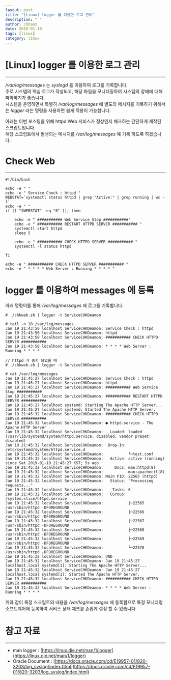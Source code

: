 ```yaml
---
layout: post
title: "[Linux] logger 를 이용한 로그 관리"
description: " "
author: chhanz
date: 2019-01-19
tags: [linux]
category: linux
---
```


# [Linux] logger 를 이용한 로그 관리
* * *

 _/var/log/messages_ 는 _syslogd_ 를 이용하여 로그를 기록합니다.   
주로 시스템의 핵심 로그가 작성되고, 해당 파일을 모니터링하여 시스템의 장애에 대해 파악하기가 좋습니다.   
시스템을 운영하면서 특별히 _/var/log/messages_ 에 별도의 메시지를 기록하기 위해서는 _logger_ 라는 명령을 사용하면 쉽게 적용이 가능합니다.   
   
아래는 이번 포스팅을 위해 httpd Web 서비스가 정상인지 체크하는 간단하게 제작된 스크립트입니다.   
해당 스크립트에서 발생되는 메시지를  _/var/log/messages_ 에 기록 하도록 하겠습니다.   

# Check Web
* * *

~~~
#!/bin/bash

echo -e " "
echo -e " Service Check : httpd "
WEBSTAT=`systemctl status httpd | grep "Active:" | grep running | wc -l`
echo -e " "
if [[ "$WEBSTAT" -eq "0" ]]; then

	echo -e " ########### Web Service Stop ###########"
	echo -e " ########### RESTART HTTPD SERVER ########### "
	systemctl start httpd
	sleep 5

	echo -e " ########### CHECK HTTPD SERVER ########### "
	systemctl -l status httpd

fi

echo -e " ########### CHECK HTTPD SERVER ########### "
echo -e " * * * * Web Server : Running * * * * "
~~~

# logger 를 이용하여 messages 에 등록
아래 명령어를 통해 _/var/log/messages_ 에 로그를 기록합니다.   

~~~
# ./chkweb.sh | logger -t ServiceCHKDeamon

# tail -n 10 /var/log/messages
Jan 19 21:43:50 localhost ServiceCHKDeamon: Service Check : httpd
Jan 19 21:43:50 localhost ServiceCHKDeamon: httpd
Jan 19 21:43:50 localhost ServiceCHKDeamon: ########### CHECK HTTPD SERVER ###########
Jan 19 21:43:50 localhost ServiceCHKDeamon: * * * * Web Server : Running * * * *

// httpd 가 중지 되었을 때
# ./chkweb.sh | logger -t ServiceCHKDeamon

# cat /var/log/messages
Jan 19 21:45:27 localhost ServiceCHKDeamon: Service Check : httpd
Jan 19 21:45:27 localhost ServiceCHKDeamon: httpd
Jan 19 21:45:27 localhost ServiceCHKDeamon: ########### Web Service Stop ###########
Jan 19 21:45:27 localhost ServiceCHKDeamon: ########### RESTART HTTPD SERVER ###########
Jan 19 21:45:27 localhost systemd: Starting The Apache HTTP Server...
Jan 19 21:45:27 localhost systemd: Started The Apache HTTP Server.
Jan 19 21:45:32 localhost ServiceCHKDeamon: ########### CHECK HTTPD SERVER ###########
Jan 19 21:45:32 localhost ServiceCHKDeamon: ● httpd.service - The Apache HTTP Server
Jan 19 21:45:32 localhost ServiceCHKDeamon:   Loaded: loaded (/usr/lib/systemd/system/httpd.service; disabled; vendor preset: disabled)
Jan 19 21:45:32 localhost ServiceCHKDeamon:  Drop-In: /etc/systemd/system/httpd.service.d
Jan 19 21:45:32 localhost ServiceCHKDeamon:           └─test.conf
Jan 19 21:45:32 localhost ServiceCHKDeamon:   Active: active (running) since Sat 2019-01-19 21:45:27 KST; 5s ago
Jan 19 21:45:32 localhost ServiceCHKDeamon:     Docs: man:httpd(8)
Jan 19 21:45:32 localhost ServiceCHKDeamon:           man:apachectl(8)
Jan 19 21:45:32 localhost ServiceCHKDeamon: Main PID: 22565 (httpd)
Jan 19 21:45:32 localhost ServiceCHKDeamon:   Status: "Processing requests..."
Jan 19 21:45:32 localhost ServiceCHKDeamon:    Tasks: 6
Jan 19 21:45:32 localhost ServiceCHKDeamon:   CGroup: /system.slice/httpd.service
Jan 19 21:45:32 localhost ServiceCHKDeamon:           ├─22565 /usr/sbin/httpd -DFOREGROUND
Jan 19 21:45:32 localhost ServiceCHKDeamon:           ├─22566 /usr/sbin/httpd -DFOREGROUND
Jan 19 21:45:32 localhost ServiceCHKDeamon:           ├─22567 /usr/sbin/httpd -DFOREGROUND
Jan 19 21:45:32 localhost ServiceCHKDeamon:           ├─22568 /usr/sbin/httpd -DFOREGROUND
Jan 19 21:45:32 localhost ServiceCHKDeamon:           ├─22569 /usr/sbin/httpd -DFOREGROUND
Jan 19 21:45:32 localhost ServiceCHKDeamon:           └─22570 /usr/sbin/httpd -DFOREGROUND
Jan 19 21:45:32 localhost ServiceCHKDeamon: UND
Jan 19 21:45:32 localhost ServiceCHKDeamon: Jan 19 21:45:27 localhost.local systemd[1]: Starting The Apache HTTP Server...
Jan 19 21:45:32 localhost ServiceCHKDeamon: Jan 19 21:45:27 localhost.local systemd[1]: Started The Apache HTTP Server.
Jan 19 21:45:32 localhost ServiceCHKDeamon: ########### CHECK HTTPD SERVER ###########
Jan 19 21:45:32 localhost ServiceCHKDeamon: * * * * Web Server : Running * * * *
~~~


위와 같이 특정 스크립트의 내용을 _/var/log/messages_ 에 등록함으로 특정 모니터링 소프트웨어에 등록하여 서비스 상태 체크를 손쉽게 설정 할 수 있습니다.   

# 참고 자료
* * * 

* man logger : [https://linux.die.net/man/1/logger](https://linux.die.net/man/1/logger)
* Oracle Document : [https://docs.oracle.com/cd/E19957-01/820-3203/log_syslog/index.html](https://docs.oracle.com/cd/E19957-01/820-3203/log_syslog/index.html)
